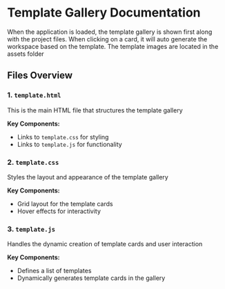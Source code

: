 # Template Gallery Documentation

When the application is loaded, the template gallery is shown first along with the project files. When clicking on a card, it will auto generate the workspace based on the template. The template images are located in the assets folder

## Files Overview

### 1. `template.html`
This is the main HTML file that structures the template gallery

**Key Components:**
- Links to `template.css` for styling
- Links to `template.js` for functionality

### 2. `template.css`
Styles the layout and appearance of the template gallery

**Key Components:**
- Grid layout for the template cards
- Hover effects for interactivity

### 3. `template.js`
Handles the dynamic creation of template cards and user interaction

**Key Components:**
- Defines a list of templates
- Dynamically generates template cards in the gallery

